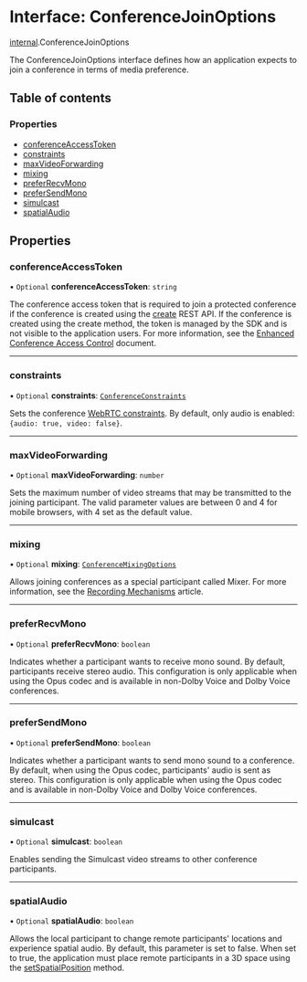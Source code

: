 # Interface: ConferenceJoinOptions

[internal](../modules/internal.md).ConferenceJoinOptions

The ConferenceJoinOptions interface defines how an application expects to join a conference in terms of media preference.

## Table of contents

### Properties

- [conferenceAccessToken](internal.ConferenceJoinOptions.md#conferenceaccesstoken)
- [constraints](internal.ConferenceJoinOptions.md#constraints)
- [maxVideoForwarding](internal.ConferenceJoinOptions.md#maxvideoforwarding)
- [mixing](internal.ConferenceJoinOptions.md#mixing)
- [preferRecvMono](internal.ConferenceJoinOptions.md#preferrecvmono)
- [preferSendMono](internal.ConferenceJoinOptions.md#prefersendmono)
- [simulcast](internal.ConferenceJoinOptions.md#simulcast)
- [spatialAudio](internal.ConferenceJoinOptions.md#spatialaudio)

## Properties

### conferenceAccessToken

• `Optional` **conferenceAccessToken**: `string`

The conference access token that is required to join a protected conference if the conference is created using the [create](ref:conference#operation-postConferenceCreate) REST API. If the conference is created using the create method, the token is managed by the SDK and is not visible to the application users. For more information, see the [Enhanced Conference Access Control](doc:guides-enhanced-conference-access-control) document.

___

### constraints

• `Optional` **constraints**: [`ConferenceConstraints`](internal.ConferenceConstraints.md)

Sets the conference [WebRTC constraints](https://webrtc.org/getting-started/media-capture-and-constraints#constraints). By default, only audio is enabled: `{audio: true, video: false}`.

___

### maxVideoForwarding

• `Optional` **maxVideoForwarding**: `number`

Sets the maximum number of video streams that may be transmitted to the joining participant. The valid parameter values are between 0 and 4 for mobile browsers, with 4 set as the default value.

___

### mixing

• `Optional` **mixing**: [`ConferenceMixingOptions`](internal.ConferenceMixingOptions.md)

Allows joining conferences as a special participant called Mixer. For more information, see the [Recording Mechanisms](doc:guides-recording-mechanisms) article.

___

### preferRecvMono

• `Optional` **preferRecvMono**: `boolean`

Indicates whether a participant wants to receive mono sound. By default, participants receive stereo audio. This configuration is only applicable when using the Opus codec and is available in non-Dolby Voice and Dolby Voice conferences.

___

### preferSendMono

• `Optional` **preferSendMono**: `boolean`

Indicates whether a participant wants to send mono sound to a conference. By default, when using the Opus codec, participants' audio is sent as stereo. This configuration is only applicable when using the Opus codec and is available in non-Dolby Voice and Dolby Voice conferences.

___

### simulcast

• `Optional` **simulcast**: `boolean`

Enables sending the Simulcast video streams to other conference participants.

___

### spatialAudio

• `Optional` **spatialAudio**: `boolean`

Allows the local participant to change remote participants' locations and experience spatial audio. By default, this parameter is set to false. When set to true, the application must place remote participants in a 3D space using the [setSpatialPosition](doc:js-client-sdk-conferenceservice#setspatialposition) method.
